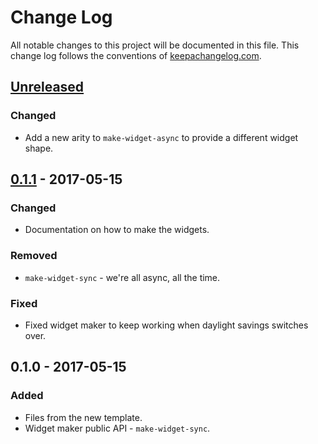 # Change Log
All notable changes to this project will be documented in this file. This change log follows the conventions of [keepachangelog.com](http://keepachangelog.com/).

## [Unreleased]
### Changed
- Add a new arity to `make-widget-async` to provide a different widget shape.

## [0.1.1] - 2017-05-15
### Changed
- Documentation on how to make the widgets.

### Removed
- `make-widget-sync` - we're all async, all the time.

### Fixed
- Fixed widget maker to keep working when daylight savings switches over.

## 0.1.0 - 2017-05-15
### Added
- Files from the new template.
- Widget maker public API - `make-widget-sync`.

[Unreleased]: https://github.com/your-name/codewars-katas-clojure/compare/0.1.1...HEAD
[0.1.1]: https://github.com/your-name/codewars-katas-clojure/compare/0.1.0...0.1.1
